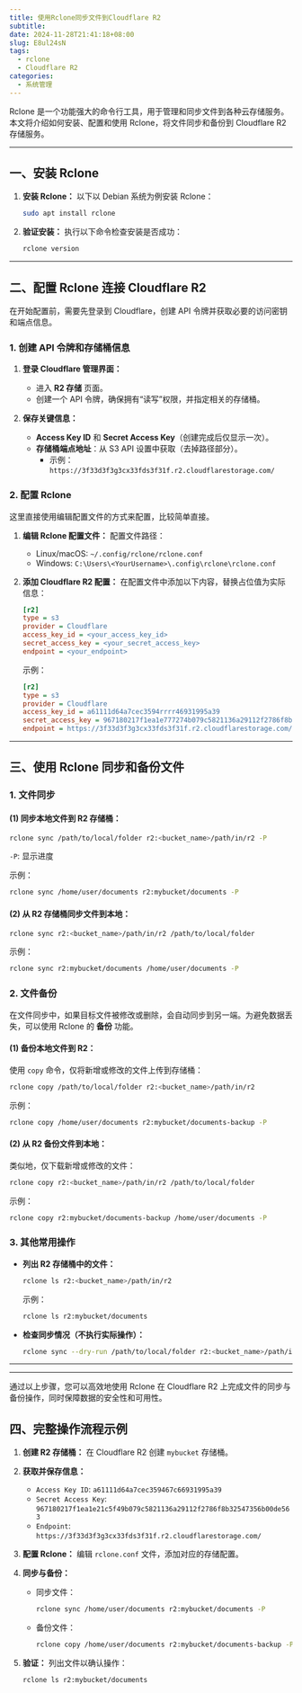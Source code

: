```yaml
---
title: 使用Rclone同步文件到Cloudflare R2 
subtitle:
date: 2024-11-28T21:41:18+08:00
slug: E8ul24sN
tags:
  - rclone
  - Cloudflare R2
categories:
  - 系统管理
---
```


Rclone 是一个功能强大的命令行工具，用于管理和同步文件到各种云存储服务。本文将介绍如何安装、配置和使用 Rclone，将文件同步和备份到 Cloudflare R2 存储服务。

---

## 一、安装 Rclone

1. **安装 Rclone：**
   以下以 Debian 系统为例安装 Rclone：
   
   ```sh
   sudo apt install rclone
   ```
2. **验证安装：**
   执行以下命令检查安装是否成功：
   
   ```sh
   rclone version
   ```

---

## 二、配置 Rclone 连接 Cloudflare R2

在开始配置前，需要先登录到 Cloudflare，创建 API 令牌并获取必要的访问密钥和端点信息。

### 1. 创建 API 令牌和存储桶信息

1. **登录 Cloudflare 管理界面：**
   
   - 进入 **R2 存储** 页面。
   - 创建一个 API 令牌，确保拥有“读写”权限，并指定相关的存储桶。
2. **保存关键信息：**
   
   - **Access Key ID** 和 **Secret Access Key**（创建完成后仅显示一次）。
   - **存储桶端点地址**：从 S3 API 设置中获取（去掉路径部分）。
     - 示例：`https://3f33d3f3g3cx33fds3f31f.r2.cloudflarestorage.com/`

### 2. 配置 Rclone

这里直接使用编辑配置文件的方式来配置，比较简单直接。

1. **编辑 Rclone 配置文件：**
   配置文件路径：
   
   - Linux/macOS: `~/.config/rclone/rclone.conf`
   - Windows: `C:\Users\<YourUsername>\.config\rclone\rclone.conf`
2. **添加 Cloudflare R2 配置：**
   在配置文件中添加以下内容，替换占位值为实际信息：
   
   ```ini
   [r2]
   type = s3
   provider = Cloudflare
   access_key_id = <your_access_key_id>
   secret_access_key = <your_secret_access_key>
   endpoint = <your_endpoint>
   ```
   
   示例：
   
   ```ini
   [r2]
   type = s3
   provider = Cloudflare
   access_key_id = a61111d64a7cec3594rrrr46931995a39
   secret_access_key = 967180217f1ea1e777274b079c5821136a29112f2786f8b32547356b00de563
   endpoint = https://3f33d3f3g3cx33fds3f31f.r2.cloudflarestorage.com/
   ```

---

## 三、使用 Rclone 同步和备份文件

### 1. 文件同步

#### (1) **同步本地文件到 R2 存储桶：**

```sh
rclone sync /path/to/local/folder r2:<bucket_name>/path/in/r2 -P
```

`-P`: 显示进度

示例：

```sh
rclone sync /home/user/documents r2:mybucket/documents -P
```

#### (2) **从 R2 存储桶同步文件到本地：**

```sh
rclone sync r2:<bucket_name>/path/in/r2 /path/to/local/folder
```

示例：

```sh
rclone sync r2:mybucket/documents /home/user/documents -P
```

### 2. 文件备份

在文件同步中，如果目标文件被修改或删除，会自动同步到另一端。为避免数据丢失，可以使用 Rclone 的 **备份** 功能。

#### (1) **备份本地文件到 R2：**

使用 `copy` 命令，仅将新增或修改的文件上传到存储桶：

```sh
rclone copy /path/to/local/folder r2:<bucket_name>/path/in/r2
```

示例：

```sh
rclone copy /home/user/documents r2:mybucket/documents-backup -P
```

#### (2) **从 R2 备份文件到本地：**

类似地，仅下载新增或修改的文件：

```sh
rclone copy r2:<bucket_name>/path/in/r2 /path/to/local/folder
```

示例：

```sh
rclone copy r2:mybucket/documents-backup /home/user/documents -P
```

### 3. 其他常用操作

- **列出 R2 存储桶中的文件：**
  
  ```sh
  rclone ls r2:<bucket_name>/path/in/r2
  ```
  
  示例：
  
  ```sh
  rclone ls r2:mybucket/documents
  ```
- **检查同步情况（不执行实际操作）：**
  
  ```sh
  rclone sync --dry-run /path/to/local/folder r2:<bucket_name>/path/in/r2
  ```

---

---

通过以上步骤，您可以高效地使用 Rclone 在 Cloudflare R2 上完成文件的同步与备份操作，同时保障数据的安全性和可用性。

## 四、完整操作流程示例

1. **创建 R2 存储桶：**
   在 Cloudflare R2 创建 `mybucket` 存储桶。
2. **获取并保存信息：**
   
   - `Access Key ID`: `a61111d64a7cec359467c66931995a39`
   - `Secret Access Key`: `967180217f1ea1e21c5f49b079c5821136a29112f2786f8b32547356b00de563`
   - `Endpoint`: `https://3f33d3f3g3cx33fds3f31f.r2.cloudflarestorage.com/`
3. **配置 Rclone：**
   编辑 `rclone.conf` 文件，添加对应的存储配置。
4. **同步与备份：**
   
   - 同步文件：
     ```sh
     rclone sync /home/user/documents r2:mybucket/documents -P
     ```
   - 备份文件：
     ```sh
     rclone copy /home/user/documents r2:mybucket/documents-backup -P
     ```
5. **验证：**
   列出文件以确认操作：
   
   ```sh
   rclone ls r2:mybucket/documents
   ```


